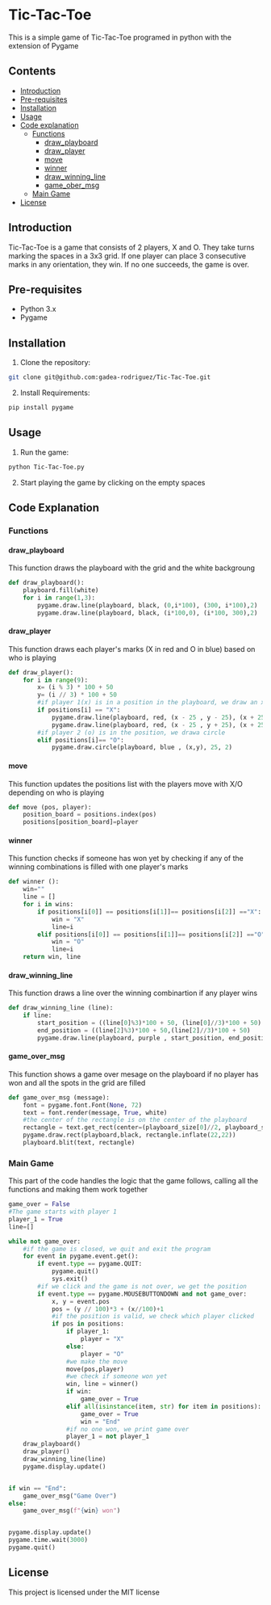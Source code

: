 # Tic-Tac-Toe
This is a simple game of Tic-Tac-Toe programed in python with the extension of Pygame
## Contents
- [Introduction](#introduction)
- [Pre-requisites](#pre-requisites)
- [Installation](#isntallation)
- [Usage](#usage)
- [Code explanation](#explanation)
    - [Functions](#functions)
        - [draw_playboard](#draw_playboard)
        - [draw_player](#draw_player)
        - [move](#move)
        - [winner](#winner)
        - [draw_winning_line](#draw_winning_line)
        - [game_ober_msg](#game_ober_msg)
    - [Main Game](#main_game)
- [License](#license)

## Introduction
Tic-Tac-Toe is a game that consists of 2 players, X and O. They take turns marking the spaces in a 3x3 grid. If one player can place 3 consecutive marks in any orientation, they win. If no one succeeds, the game is over.

## Pre-requisites

- Python 3.x
- Pygame

## Installation
1. Clone the repository:

```sh
git clone git@github.com:gadea-rodriguez/Tic-Tac-Toe.git
```
2. Install Requirements:
```sh
pip install pygame
```

## Usage
1. Run the game:
```sh
python Tic-Tac-Toe.py
```
2. Start playing the game by clicking on the empty spaces

## Code Explanation
### Functions
#### draw_playboard
This function draws the playboard with the grid and the white backgroung
```python
def draw_playboard():
    playboard.fill(white)
    for i in range(1,3):
        pygame.draw.line(playboard, black, (0,i*100), (300, i*100),2)
        pygame.draw.line(playboard, black, (i*100,0), (i*100, 300),2)
```
#### draw_player
This function draws each player's marks (X in red and O in blue) based on who is playing
```python
def draw_player():
    for i in range(9):
        x= (i % 3) * 100 + 50
        y= (i // 3) * 100 + 50
        #if player 1(x) is in a position in the playboard, we draw an x
        if positions[i] == "X":
            pygame.draw.line(playboard, red, (x - 25 , y - 25), (x + 25, y + 25) , 2)
            pygame.draw.line(playboard, red, (x - 25 , y + 25), (x + 25, y - 25) , 2)
        #if player 2 (o) is in the position, we drawa circle
        elif positions[i]== "O":
            pygame.draw.circle(playboard, blue , (x,y), 25, 2)
```

#### move
This function updates the positions list with the players move with X/O depending on who is playing
```python
def move (pos, player):
    position_board = positions.index(pos)
    positions[position_board]=player
```

#### winner
This function checks if someone has won yet by checking if any of the winning combinations is filled with one player's marks
```python
def winner ():
    win=""
    line = []
    for i in wins:
        if positions[i[0]] == positions[i[1]]== positions[i[2]] =="X":
            win = "X"
            line=i
        elif positions[i[0]] == positions[i[1]]== positions[i[2]] =="O":
            win = "O"
            line=i
    return win, line
```
#### draw_winning_line
This function draws a line over the winning combinartion if any player wins
```python
def draw_winning_line (line):
    if line:
        start_position = ((line[0]%3)*100 + 50, (line[0]//3)*100 + 50)
        end_position = ((line[2]%3)*100 + 50,(line[2]//3)*100 + 50)
        pygame.draw.line(playboard, purple , start_position, end_position, 5)
```

#### game_over_msg
This function shows a game over mesage on the playboard if no player has won and all the spots in the grid are filled
```python
def game_over_msg (message):
    font = pygame.font.Font(None, 72)
    text = font.render(message, True, white)
    #the center of the rectangle is on the center of the playboard
    rectangle = text.get_rect(center=(playboard_size[0]//2, playboard_size[1]//2))
    pygame.draw.rect(playboard,black, rectangle.inflate(22,22))
    playboard.blit(text, rectangle)
```
### Main Game
This part of the code handles the logic that the game follows, calling all the functions and making them work together
```python
game_over = False
#The game starts with player 1
player_1 = True
line=[]

while not game_over:
    #if the game is closed, we quit and exit the program 
    for event in pygame.event.get():
        if event.type == pygame.QUIT:
            pygame.quit()
            sys.exit()
        #if we click and the game is not over, we get the position
        if event.type == pygame.MOUSEBUTTONDOWN and not game_over:
            x, y = event.pos
            pos = (y // 100)*3 + (x//100)+1
            #if the position is valid, we check which player clicked 
            if pos in positions:
                if player_1:
                    player = "X"
                else:
                    player = "O"
                #we make the move
                move(pos,player)
                #we check if someone won yet
                win, line = winner()
                if win:
                    game_over = True
                elif all(isinstance(item, str) for item in positions):
                    game_over = True
                    win = "End"
                #if no one won, we print game over
                player_1 = not player_1
    draw_playboard()
    draw_player()
    draw_winning_line(line)
    pygame.display.update()


if win == "End":
    game_over_msg("Game Over")
else:
    game_over_msg(f"{win} won")


pygame.display.update()
pygame.time.wait(3000)       
pygame.quit()
```

## License
This project is licensed under the MIT license